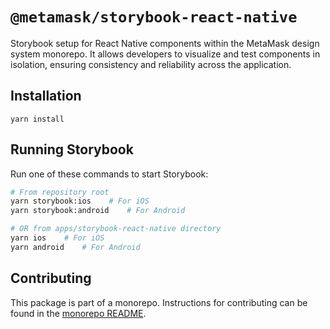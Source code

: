 # `@metamask/storybook-react-native`

Storybook setup for React Native components within the MetaMask design system monorepo. It allows developers to visualize and test components in isolation, ensuring consistency and reliability across the application.

## Installation

`yarn install`

## Running Storybook

Run one of these commands to start Storybook:

```bash
# From repository root
yarn storybook:ios    # For iOS
yarn storybook:android    # For Android

# OR from apps/storybook-react-native directory
yarn ios    # For iOS
yarn android    # For Android
```

## Contributing

This package is part of a monorepo. Instructions for contributing can be found in the [monorepo README](https://github.com/MetaMask/metamask-design-system#readme).
